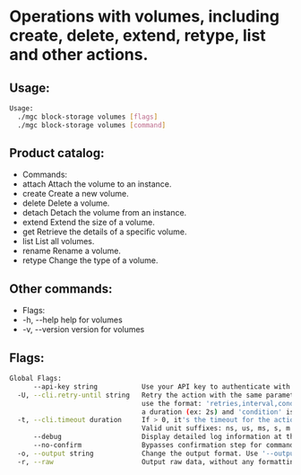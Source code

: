 # Operations with volumes, including create, delete, extend, retype, list and other actions.

## Usage:
```bash
Usage:
  ./mgc block-storage volumes [flags]
  ./mgc block-storage volumes [command]
```

## Product catalog:
- Commands:
- attach      Attach the volume to an instance.
- create      Create a new volume.
- delete      Delete a volume.
- detach      Detach the volume from an instance.
- extend      Extend the size of a volume.
- get         Retrieve the details of a specific volume.
- list        List all volumes.
- rename      Rename a volume.
- retype      Change the type of a volume.

## Other commands:
- Flags:
- -h, --help      help for volumes
- -v, --version   version for volumes

## Flags:
```bash
Global Flags:
      --api-key string           Use your API key to authenticate with the API
  -U, --cli.retry-until string   Retry the action with the same parameters until the given condition is met. The flag parameters
                                 use the format: 'retries,interval,condition', where 'retries' is a positive integer, 'interval' is
                                 a duration (ex: 2s) and 'condition' is a 'engine=value' pair such as "jsonpath=expression"
  -t, --cli.timeout duration     If > 0, it's the timeout for the action execution. It's specified as numbers and unit suffix.
                                 Valid unit suffixes: ns, us, ms, s, m and h. Examples: 300ms, 1m30s
      --debug                    Display detailed log information at the debug level
      --no-confirm               Bypasses confirmation step for commands that ask a confirmation from the user
  -o, --output string            Change the output format. Use '--output=help' to know more details.
  -r, --raw                      Output raw data, without any formatting or coloring
```

